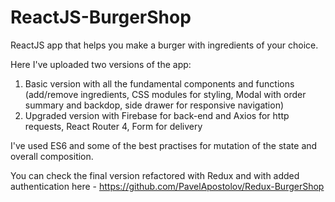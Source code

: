 # ReactJS-BurgerShop
ReactJS app that helps you make a burger with ingredients of your choice. 

Here I've uploaded two versions of the app: 
1. Basic version with all the fundamental components and functions (add/remove ingredients, CSS modules for styling, Modal with order summary and backdop, side drawer for responsive navigation)
2. Upgraded version with Firebase for back-end and Axios for http requests, React Router 4, Form for delivery 

I've used ES6 and some of the best practises for mutation of the state and overall composition.

You can check the final version refactored with Redux and with added authentication here - https://github.com/PavelApostolov/Redux-BurgerShop
